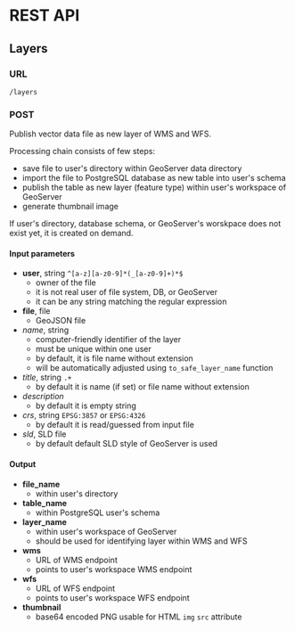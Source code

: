 # REST API

## Layers
### URL
`/layers`
### POST
Publish vector data file as new layer of WMS and WFS.

Processing chain consists of few steps:
- save file to user's directory within GeoServer data directory
- import the file to PostgreSQL database as new table into user's schema
- publish the table as new layer (feature type) within user's workspace of GeoServer
- generate thumbnail image

If user's directory, database schema, or GeoServer's worskpace does not exist yet, it is created on demand.

#### Input parameters
- **user**, string `^[a-z][a-z0-9]*(_[a-z0-9]+)*$`
   - owner of the file
   - it is not real user of file system, DB, or GeoServer
   - it can be any string matching the regular expression
- **file**, file
   - GeoJSON file
- *name*, string
   - computer-friendly identifier of the layer
   - must be unique within one user
   - by default, it is file name without extension
   - will be automatically adjusted using `to_safe_layer_name` function
- *title*, string `.+`
   - by default it is name (if set) or file name without extension
- *description*
   - by default it is empty string
- *crs*, string `EPSG:3857` or `EPSG:4326`
   - by default it is read/guessed from input file
- *sld*, SLD file
   - by default default SLD style of GeoServer is used

#### Output
- **file_name**
   - within user's directory
- **table_name**
   - within PostgreSQL user's schema
- **layer_name**
   - within user's workspace of GeoServer
   - should be used for identifying layer within WMS and WFS
- **wms**
   - URL of WMS endpoint
   - points to user's workspace WMS endpoint
- **wfs**
   - URL of WFS endpoint
   - points to user's workspace WFS endpoint
- **thumbnail**
   - base64 encoded PNG usable for HTML `img` `src` attribute
